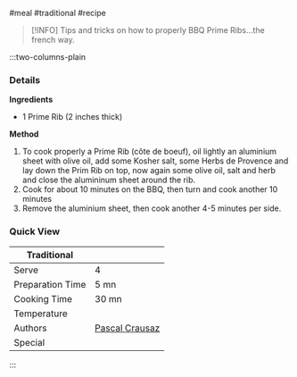 #meal #traditional #recipe

> [!INFO]
> Tips and tricks on how to properly BBQ Prime Ribs...the french way.

:::two-columns-plain

### Details
**Ingredients**

- 1 Prime Rib (2 inches thick)


**Method**

1. To cook properly a Prime Rib (côte de boeuf), oil lightly an aluminium sheet with olive oil, add some Kosher salt, some Herbs de Provence and lay down the Prim Rib on top, now again some olive oil, salt and herb and close the alumininum sheet around the rib.
2. Cook for about 10 minutes on the BBQ, then turn and cook another 10 minutes
3. Remove the aluminium sheet, then cook another 4-5 minutes per side.



### Quick View
| Traditional      |                                                |
| ---------------- | ---------------------------------------------- |
| Serve            | 4                                              |
| Preparation Time | 5 mn                                           |
| Cooking Time     | 30 mn                                          |
| Temperature      |                                                |
| Authors          | [Pascal Crausaz](mailto:pascal@askpascal.com)  |
| Special          |                                                |

:::

